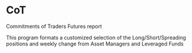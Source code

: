 # CoT
Commitments of Traders Futures report

This program formats a customized selection of the Long/Short/Spreading positions and weekly change from Asset Managers and Leveraged Funds
